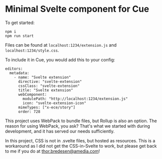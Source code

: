# Minimal Svelte component for Cue

To get started:
```
npm i
npm run start
```

Files can be found at `localhost:1234/extension.js` and `localhost:1234/style.css`.

To include it in Cue, you would add this to your config:

```
editors:
  metadata:
    - name: "Svelte extension"
      directive: "svelte-extension"
      cssClass: "svelte-extension"
      title: "Svelte extension"
      webComponent:
        modulePath: "http://localhost:1234/extension.js"
        icon: "svelte-extension-icon"
      mimeTypes: ["x-ece/story"]
      order: 728
```

This project uses WebPack to bundle files, but Rollup is also an option. The reason for using WebPack, you ask? That's what we started with during development, and it has served our needs sufficiently.

In this project, CSS is not in .svelte files, but hosted as resources. This is a workaround as I did not get the CSS-in-Svelte to work, but please get back to me if you do at thor.bredesen@amedia.com!

